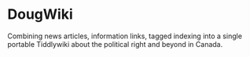 # DougWiki
Combining news articles, information links, tagged indexing into a single portable Tiddlywiki about the political right and beyond in Canada.
